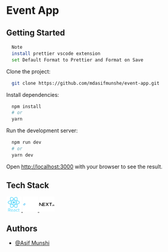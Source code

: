 # Event App

## Getting Started

```bash
  Note
  install prettier vscode extension
  set Default Format to Prettier and Format on Save
```

Clone the project:

```bash
  git clone https://github.com/mdasifmunshe/event-app.git
```

Install dependencies:

```bash
  npm install
  # or
  yarn
```

Run the development server:

```bash
  npm run dev
  # or
  yarn dev
```

Open [http://localhost:3000](http://localhost:3000) with your browser to see the result.

## Tech Stack

<a href="https://react.dev/" target="_blank" rel="noreferrer"> <img src="https://raw.githubusercontent.com/devicons/devicon/master/icons/react/react-original-wordmark.svg" alt="react" width="40" height="40"/> </a>
<a href="https://tailwindcss.com/" target="_blank" rel="noreferrer"> <img src="https://raw.githubusercontent.com/devicons/devicon/master/icons/tailwindcss/tailwindcss-original-wordmark.svg" alt="tailwind" width="40" height="40"/> </a>
<a href="https://nextjs.org/" target="_blank" rel="noreferrer"> <img src="https://raw.githubusercontent.com/devicons/devicon/master/icons/nextjs/nextjs-original-wordmark.svg" alt="nextjs" width="40" height="40"/> </a>

## Authors

- [@Asif Munshi](https://www.github.com/mdasifmunshe)
